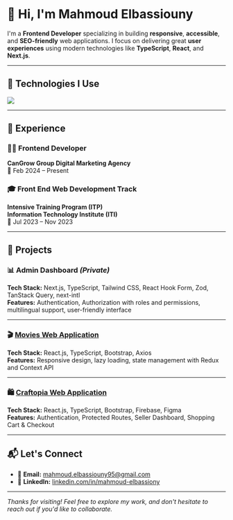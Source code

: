 # 👋 Hi, I'm Mahmoud Elbassiouny

I'm a **Frontend Developer** specializing in building **responsive**, **accessible**, and **SEO-friendly** web applications. I focus on delivering great **user experiences** using modern technologies like **TypeScript**, **React**, and **Next.js**.

---

## 🚀 Technologies I Use

<p align="left">
  <img src="https://skillicons.dev/icons?i=html,css,js,ts,react,nextjs,tailwind,bootstrap,sass,redux,styledcomponents,git,github,firebase,nodejs,figma,ai" />
</p>

---

## 💼 Experience

### 🧑‍💻 Frontend Developer

**CanGrow Group Digital Marketing Agency**  
📆 Feb 2024 – Present

### 🎓 Front End Web Development Track

**Intensive Training Program (ITP)**  
**Information Technology Institute (ITI)**  
📆 Jul 2023 – Nov 2023

---

## 🌟 Projects

### 📊 Admin Dashboard _(Private)_

**Tech Stack:** Next.js, TypeScript, Tailwind CSS, React Hook Form, Zod, TanStack Query, next-intl  
**Features:** Authentication, Authorization with roles and permissions, multilingual support, user-friendly interface

---

### 🎬 [Movies Web Application](https://movie-app-react-95.vercel.app/)

**Tech Stack:** React.js, TypeScript, Bootstrap, Axios  
**Features:** Responsive design, lazy loading, state management with Redux and Context API

---

### 🛍️ [Craftopia Web Application](https://craftopia-smoky.vercel.app/)

**Tech Stack:** React.js, TypeScript, Bootstrap, Firebase, Figma  
**Features:** Authentication, Protected Routes, Seller Dashboard, Shopping Cart & Checkout

---

## 📬 Let's Connect

- 📧 **Email:** [mahmoud.elbassiouny95@gmail.com](mailto:mahmoud.elbassiouny95@gmail.com)
- 💼 **LinkedIn:** [linkedin.com/in/mahmoud-elbassiony](https://linkedin.com/in/mahmoud-elbassiony)

---

_Thanks for visiting! Feel free to explore my work, and don't hesitate to reach out if you'd like to collaborate._
